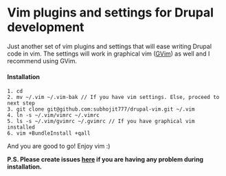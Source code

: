 # Vim plugins and settings for Drupal development

Just another set of vim plugins and settings that will ease writing Drupal code
in vim. The settings will work in graphical vim
([GVim](https://apps.ubuntu.com/cat/applications/vim-gnome/)) as well and I recommend using GVim.

#### Installation
```
1. cd
2. mv ~/.vim ~/.vim-bak // If you have vim settings. Else, proceed to next step
3. git clone git@github.com:subhojit777/drupal-vim.git ~/.vim
4. ln -s ~/.vim/vimrc ~/.vimrc
5. ls -s ~/.vim/gvimrc ~/.gvimrc // If you have graphical vim installed
6. vim +BundleInstall +qall
```

And you are good to go! Enjoy vim :)

**P.S. Please create issues [here](https://github.com/subhojit777/drupal-vim/issues/new) if you are having any problem during installation.**
